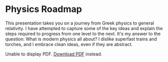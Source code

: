 # Physics Roadmap

This presentation takes you on a journey from Greek physics to general relativity. 
I have attempted to capture some of the key ideas and explain the steps required to progress from one level to the next.
It's my answer to the question: What is modern physics all about?
I dislike superfast trains and torches, and I embrace clean ideas, even if they are abstract.

<object data="../_static/25-physics-roadmap.pdf" type="application/pdf" width="100%" height="800px">
  <p>Unable to display PDF. <a href="../_static/25-physics-roadmap.pdf" download>Download PDF</a> instead.</p>
</object>
